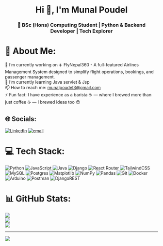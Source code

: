 <h1 align="center">Hi 👋, I'm Munal Poudel</h1>
<h3 align="center">🚀 BSc (Hons) Computing Student | Python & Backend Developer | Tech Explorer</h3>

# 💫 About Me:
🔭 I’m currently working on ✈️ FlyNepal360 - A full-featured Airlines Management System designed to simplify flight operations, bookings, and passenger management.<br>🌱 I’m currently learning Java servlet & Jsp<br>📫 How to reach me: munalpoudel3@gmail.com<br>⚡ Fun fact: I  have experience as a barista ☕ — where I brewed more than just coffee ☕ — I brewed ideas too 😉


## 🌐 Socials:
[![LinkedIn](https://img.shields.io/badge/LinkedIn-%230077B5.svg?logo=linkedin&logoColor=white)](https://linkedin.com/in/https://www.linkedin.com/in/munal-poudel-7b8954249/) [![email](https://img.shields.io/badge/Email-D14836?logo=gmail&logoColor=white)](mailto:munalpoudel3@gmail.com) 

# 💻 Tech Stack:
![Python](https://img.shields.io/badge/python-3670A0?style=for-the-badge&logo=python&logoColor=ffdd54)
![JavaScript](https://img.shields.io/badge/javascript-%23323330.svg?style=for-the-badge&logo=javascript&logoColor=%23F7DF1E) ![Java](https://img.shields.io/badge/java-%23ED8B00.svg?style=for-the-badge&logo=openjdk&logoColor=white) ![Django](https://img.shields.io/badge/django-%23092E20.svg?style=for-the-badge&logo=django&logoColor=white) ![React Router](https://img.shields.io/badge/React_Router-CA4245?style=for-the-badge&logo=react-router&logoColor=white) ![TailwindCSS](https://img.shields.io/badge/tailwindcss-%2338B2AC.svg?style=for-the-badge&logo=tailwind-css&logoColor=white) ![MySQL](https://img.shields.io/badge/mysql-4479A1.svg?style=for-the-badge&logo=mysql&logoColor=white) ![Postgres](https://img.shields.io/badge/postgres-%23316192.svg?style=for-the-badge&logo=postgresql&logoColor=white) ![Matplotlib](https://img.shields.io/badge/Matplotlib-%23ffffff.svg?style=for-the-badge&logo=Matplotlib&logoColor=black) ![NumPy](https://img.shields.io/badge/numpy-%23013243.svg?style=for-the-badge&logo=numpy&logoColor=white) ![Pandas](https://img.shields.io/badge/pandas-%23150458.svg?style=for-the-badge&logo=pandas&logoColor=white) ![Git](https://img.shields.io/badge/git-%23F05033.svg?style=for-the-badge&logo=git&logoColor=white) ![Docker](https://img.shields.io/badge/docker-%230db7ed.svg?style=for-the-badge&logo=docker&logoColor=white) ![Arduino](https://img.shields.io/badge/-Arduino-00979D?style=for-the-badge&logo=Arduino&logoColor=white) ![Postman](https://img.shields.io/badge/Postman-FF6C37?style=for-the-badge&logo=postman&logoColor=white) ![DjangoREST](https://img.shields.io/badge/DJANGO-REST-ff1709?style=for-the-badge&logo=django&logoColor=white&color=ff1709&labelColor=gray)
# 📊 GitHub Stats:
![](https://github-readme-stats.vercel.app/api?username=munal777&theme=dark&hide_border=false&include_all_commits=false&count_private=false)<br/>
![](https://nirzak-streak-stats.vercel.app/?user=munal777&theme=dark&hide_border=false)<br/>
![](https://github-readme-stats.vercel.app/api/top-langs/?username=munal777&theme=dark&hide_border=false&include_all_commits=false&count_private=false&layout=compact)

---
[![](https://visitcount.itsvg.in/api?id=munal777&icon=0&color=0)](https://visitcount.itsvg.in)

<!-- Proudly created with GPRM ( https://gprm.itsvg.in ) -->

